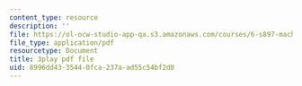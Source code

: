 ```yaml
---
content_type: resource
description: ''
file: https://ol-ocw-studio-app-qa.s3.amazonaws.com/courses/6-s897-machine-learning-for-healthcare-spring-2019/8996dd4335440fca237aad55c54bf2d0_MoEaRpLNo9A.pdf
file_type: application/pdf
resourcetype: Document
title: 3play pdf file
uid: 8996dd43-3544-0fca-237a-ad55c54bf2d0
---
```

